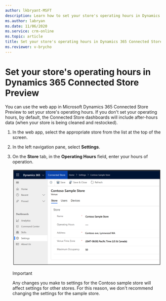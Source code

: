 ```yaml
---
author: lkbryant-MSFT
description: Learn how to set your store's operating hours in Dynamics 365 Connected Store Preview
ms.author: labryan
ms.date: 11/06/2020
ms.service: crm-online
ms.topic: article
title: Set your store's operating hours in Dynamics 365 Connected Store Preview
ms.reviewer: v-brycho
---
```


# Set your store's operating hours in Dynamics 365 Connected Store Preview

You can use the web app in Microsoft Dynamics 365 Connected Store Preview to set your store's operating hours. If you don't set your operating hours, by default, the Connected Store dashboards will include after-hours data (when your store is being cleaned and restocked).

1. In the web app, select the appropriate store from the list at the top of the screen.

2. In the left navigation pane, select **Settings**.

3. On the **Store** tab, in the **Operating Hours** field, enter your hours of operation.

    ![Operating hours field in web app Settings](media/web-app-settings-operating-hours.PNG "Operating hours field in web app Settings")
    
    > [!IMPORTANT]
    > Any changes you make to settings for the Contoso sample store will affect settings for other stores. For this reason, we don't recommend changing the settings for the sample store.
    


